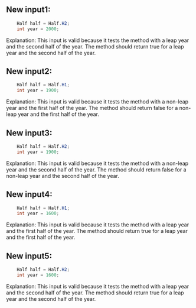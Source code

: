 ## New input1:
```java
    Half half = Half.H2;
    int year = 2000;
```
Explanation: This input is valid because it tests the method with a leap year and the second half of the year. The method should return true for a leap year and the second half of the year.

## New input2:
```java
    Half half = Half.H1;
    int year = 1900;
```
Explanation: This input is valid because it tests the method with a non-leap year and the first half of the year. The method should return false for a non-leap year and the first half of the year.

## New input3:
```java
    Half half = Half.H2;
    int year = 1900;
```
Explanation: This input is valid because it tests the method with a non-leap year and the second half of the year. The method should return false for a non-leap year and the second half of the year.

## New input4:
```java
    Half half = Half.H1;
    int year = 1600;
```
Explanation: This input is valid because it tests the method with a leap year and the first half of the year. The method should return true for a leap year and the first half of the year.

## New input5:
```java
    Half half = Half.H2;
    int year = 1600;
```
Explanation: This input is valid because it tests the method with a leap year and the second half of the year. The method should return true for a leap year and the second half of the year.
